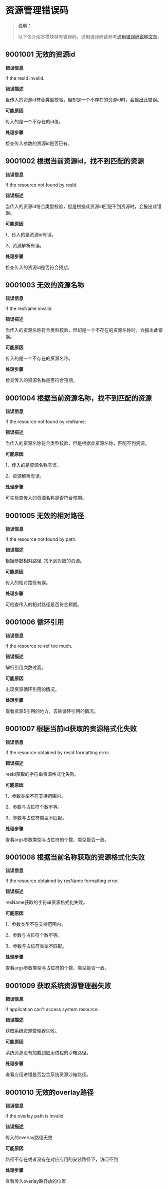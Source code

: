 # 资源管理错误码

> **说明：**
>
> 以下仅介绍本模块特有错误码，通用错误码请参考[通用错误码说明文档](errorcode-universal.md)。

## 9001001 无效的资源id

**错误信息**

If the resId invalid.

**错误描述**

当传入的资源id符合类型校验，但却是一个不存在的资源id时，会报出此错误。

**可能原因**

传入的是一个不存在的id值。

**处理步骤**

检查传入参数的资源id是否已有。

## 9001002 根据当前资源id，找不到匹配的资源

**错误信息**

If the resource not found by resId.

**错误描述**

当传入的资源id符合类型校验，但是根据此资源id匹配不到资源时，会报出此错误。

**可能原因**

1、传入的是资源id有误。

2、资源解析有误。

**处理步骤**

检查传入的资源id是否符合预期。

## 9001003 无效的资源名称

**错误信息**

If the resName invalid.

**错误描述**

当传入的资源名称符合类型校验，但却是一个不存在的资源名称时，会报出此错误。

**可能原因**

传入的是一个不存在的资源名称。

**处理步骤**

检查传入的资源名称是否符合预期。

## 9001004 根据当前资源名称，找不到匹配的资源

**错误信息**

If the resource not found by resName.

**错误描述**

当传入的资源名称符合类型校验，但是根据此资源名称，匹配不到资源。

**可能原因**

1、传入的是资源名称有误。

2、资源解析有误。

**处理步骤**

可先检查传入的资源名称是否符合预期。

## 9001005 无效的相对路径

**错误信息**

If the resource not found by path.

**错误描述**

根据参数相对路径, 找不到对应的资源。

**可能原因**

传入的相对路径有误。

**处理步骤**

可检查传入的相对路径是否符合预期。

## 9001006 循环引用

**错误信息**

If the resource re-ref too much.

**错误描述**

解析引用次数过高。

**可能原因**

出现资源循环引用的情况。

**处理步骤**

查看资源$引用的地方，去除循环引用的情况。

## 9001007 根据当前id获取的资源格式化失败

**错误信息**

If the resource obtained by resId formatting error.

**错误描述**

resId获取的字符串资源格式化失败。

**可能原因**

1、参数类型不在支持范围内。

2、参数与占位符个数不等。

3、参数与占位符类型不匹配。

**处理步骤**

查看args参数类型与占位符的个数、类型是否一致。

## 9001008 根据当前名称获取的资源格式化失败

**错误信息**

If the resource obtained by resName formatting error.

**错误描述**

resName获取的字符串资源格式化失败。

**可能原因**

1、参数类型不在支持范围内。

2、参数与占位符个数不等。

3、参数与占位符类型不匹配。

**处理步骤**

查看args参数类型与占位符的个数、类型是否一致。

## 9001009 获取系统资源管理器失败

**错误信息**

If application can't access system resource.

**错误描述**

获取系统资源管理器失败。

**可能原因**

系统资源没有加载到应用进程的沙箱路径。

**处理步骤**

查看应用进程是否包含系统资源沙箱路径。

## 9001010 无效的overlay路径

**错误信息**

If the overlay path is invalid.

**错误描述**

传入的overlay路径无效

**可能原因**

路径不存在或者没有在对应应用的安装路径下，访问不到

**处理步骤**

查看传入overlay路径放的位置